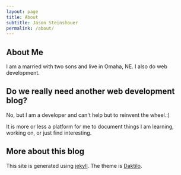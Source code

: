```yaml
---
layout: page
title: About
subtitle: Jason Steinshouer
permalink: /about/
---
```


## **About Me**

I am a married with two sons and live in Omaha, NE. I also do web development. 

## **Do we really need another web development blog?**

No, but I am a developer and can't help but to reinvent the wheel.:)

It is more or less a platform for me to document things I am learning, working on, or just find interesting.

## **More about this blog**

This site is generated using [jekyll](http://jekyllrb.com). The theme is [Daktilo](http://daktilo.github.io/).


